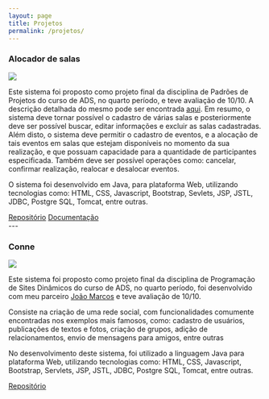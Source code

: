 ```yaml
---
layout: page
title: Projetos
permalink: /projetos/
---
```


<link href="../css/projetos.css" rel="stylesheet" type="css/text">

<div class="projeto">
	<h3>Alocador de salas</h3>
	<img src="../images/projetos/alocador1.png">
	<p>Este sistema foi proposto como projeto final da disciplina de Padrões de Projetos do curso de ADS, no quarto período, e teve avaliação de 10/10. A descrição detalhada do mesmo pode ser encontrada <a href="https://drive.google.com/file/d/0B4ecCshjvEmeb1kzb0hMejM0NEU/view">aqui</a>. Em resumo, o sistema deve tornar possível o cadastro de várias salas e posteriormente deve ser possível buscar, editar informações e excluir as salas cadastradas. Além disto, o sistema deve permitir o cadastro de eventos, e a alocação de tais eventos em salas que estejam disponíveis no momento da sua realização, e que possuam capacidade para a quantidade de participantes especificada. Também deve ser possível operações como: cancelar, confirmar realização, realocar e desalocar eventos.</p>
	<p>O sistema foi desenvolvido em Java, para plataforma Web, utilizando tecnologias como: HTML, CSS, Javascript, Bootstrap, Sevlets, JSP, JSTL, JDBC, Postgre SQL, Tomcat, entre outras.</p>
	<a class="btn btn-default" href="https://github.com/douglasgabriel/ControleDeSalas">Repositório</a>
	<a class="btn btn-default" href="../documentacao/alocadordesalas/">Documentação</a>
</div>
---
<div class="projeto">
	<h3>Conne</h3>
	<img src="../images/projetos/conne1.png">
	<p>Este sistema foi proposto como projeto final da disciplina de Programação de Sites Dinâmicos do curso de ADS, no quarto período, foi desenvolvido com meu parceiro <a href="https://github.com/joaomarccos">João Marcos</a> e teve avaliação de 10/10.</p>
	<p>Consiste na criação de uma rede social, com funcionalidades comumente encontradas nos exemplos mais famosos, como: cadastro de usuários, publicações de textos e fotos, criação de grupos, adição de relacionamentos, envio de mensagens para amigos, entre outras</p>
	<p>No desenvolvimento deste sistema, foi utilizado a linguagem Java para plataforma Web, utilizando tecnologias como: HTML, CSS, Javascript, Bootstrap, Servlets, JSP, JSTL, JDBC, Postgre SQL, Tomcat, entre outras.</p>
	<a class="btn btn-default" href="https://github.com/douglasgabriel/conne">Repositório</a>	
</div>